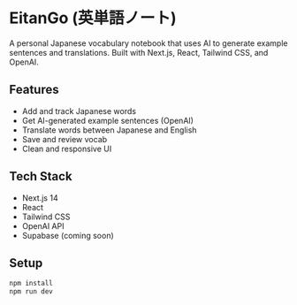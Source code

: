# EitanGo (英単語ノート)

A personal Japanese vocabulary notebook that uses AI to generate example sentences and translations. Built with Next.js, React, Tailwind CSS, and OpenAI.

## Features
- Add and track Japanese words
- Get AI-generated example sentences (OpenAI)
- Translate words between Japanese and English
- Save and review vocab
- Clean and responsive UI

## Tech Stack
- Next.js 14
- React
- Tailwind CSS
- OpenAI API
- Supabase (coming soon)

## Setup

```bash
npm install
npm run dev

